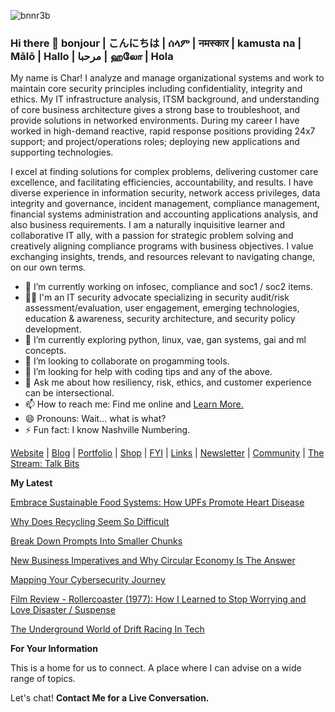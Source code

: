 ![bnnr3b](https://github.com/Char-Hunt/Char-Hunt/assets/138831832/6a4a3344-7643-45d6-ab7f-d08bf45b4406)

### Hi there 👋 bonjour | こんにちは | ሰላም | नमस्कार | kamusta na | Mālō | Hallo | مرحبا | ஹலோ | Hola
My name is Char! I analyze and manage organizational systems and work to maintain core security principles including confidentiality, integrity and ethics.  My IT infrastructure analysis, ITSM background, and understanding of core business architecture gives a strong base to troubleshoot, and provide solutions in networked environments. During my career I have worked in high-demand reactive, rapid response positions providing 24x7 support; and project/operations roles; deploying new applications and supporting technologies.

I excel at finding solutions for complex problems, delivering customer care excellence, and facilitating efficiencies, accountability, and results. I have diverse experience in information security, network access privileges, data integrity and governance, incident management, compliance management, financial systems administration and accounting applications analysis, and also business requirements. I am a naturally inquisitive learner and collaborative IT ally, with a passion for strategic problem solving and creatively aligning compliance programs with business objectives. I value exchanging insights, trends, and resources relevant to navigating change, on our own terms.



- 🔭 I’m currently working on infosec, compliance and soc1 / soc2 items.
- 👨‍💻 I'm an IT security advocate specializing in security audit/risk assessment/evaluation, user engagement, emerging technologies, education & awareness, security architecture, and security policy development.
- 🌱 I’m currently exploring python, linux, vae, gan systems, gai and ml concepts.
- 👯 I’m looking to collaborate on progamming tools.
- 🤔 I’m looking for help with coding tips and any of the above.
- 💬 Ask me about how resiliency, risk, ethics, and customer experience can be intersectional.
- 📫 How to reach me: Find me online and [Learn More.](http://bit.ly/TechieChar)
- 😄 Pronouns: Wait... what is what?
- ⚡ Fun fact: I know Nashville Numbering.



[Website](https://www.charhunt.org/) | [Blog](https://bit.ly/3Q4tlZf) | [Portfolio](https://github.com/Char-Hunt/Learning-Info-Sec#portfolio-list) | [Shop](Merch) | [FYI](https://bit.ly/47pSm8s) | [Links](http://bit.ly/TechieChar) | [Newsletter](https://bit.ly/_TechieCharNewsletter) | [Community](https://bit.ly/3tg6fra) | [The Stream: Talk Bits](https://bit.ly/TechieCharPodcast)



**My Latest**
 
   [Embrace Sustainable Food Systems: How UPFs Promote Heart Disease](https://open.substack.com/pub/techiechar/p/embrace-sustainable-food-systems?r=2i0y4d&utm_campaign=post&utm_medium=web)
    
   [Why Does Recycling Seem So Difficult](https://open.substack.com/pub/techiechar/p/why-does-recycling-seem-so-difficult?r=2i0y4d&utm_campaign=post&utm_medium=web)
   
   [Break Down Prompts Into Smaller Chunks](https://bit.ly/3Q4tlZf)
    
   [New Business Imperatives and Why Circular Economy Is The Answer](https://open.substack.com/pub/techiechar/p/new-business-imperatives-and-why?r=2i0y4d&utm_campaign=post&utm_medium=web)
    
   [Mapping Your Cybersecurity Journey](https://bit.ly/3Q4tlZf)
    
   [Film Review - Rollercoaster (1977): How I Learned to Stop Worrying and Love Disaster / Suspense](https://bit.ly/3Q4tlZf)
    
   [The Underground World of Drift Racing In Tech](https://open.substack.com/pub/techiechar/p/film-review-the-fast-and-the-furious?r=2i0y4d&utm_campaign=post&utm_medium=web)



**For Your Information**

This is a home for us to connect. A place where I can advise on a wide range of topics. 

Let's chat!  **Contact Me for a Live Conversation.**
